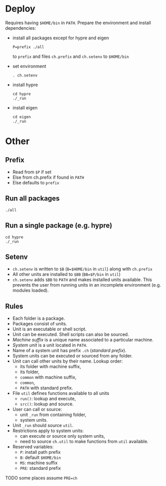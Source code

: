 # Deploy

Requires having `$HOME/bin` in `PATH`.
Prepare the environment and install dependencies:

*   install all packages except for hypre and eigen

     ```
     P=prefix ./all
     ```

    to `prefix` and files `ch.prefix` and `ch.setenv` to `$HOME/bin` 
*   set environment 

     ```
     . ch.setenv
     ```

*   install hypre 

     ```
     cd hypre 
     ./_run
     ```

*   install eigen

     ```
     cd eigen
     ./_run
     ```

# Other

## Prefix

* Read from `$P` if set
* Else from ch.prefix if found in `PATH`
* Else defaults to `prefix`

## Run all packages

    ./all

## Run a single package (e.g. hypre)

    cd hypre
    ./_run 

## Setenv

* `ch.setenv` is written to `$B` (`B=$HOME/bin` in `util`)
  along with `ch.prefix`
* All other units are installed to `$BB` (`BB=$P/bin` in `util`)
* `ch.setenv` adds `$BB` to `PATH` and makes installed units available.
  This prevents the user from running units in an incomplete environment
  (e.g. modules loaded).

## Rules

* Each folder is a package.
* Packages consist of units.
* Unit is an executable or shell script.
* Unit can be executed. Shell scripts can also be sourced.
* _Machine suffix_ is a unique name associated to a particular machine.
* _System unit_ is a unit located in `PATH`.
* Name of a system unit has prefix `.ch` (_standard prefix_).
* System units can be executed or sourced from any folder.
* Unit can call other units by their name. Lookup order:
  - its folder with machine suffix,
  - its folder,
  - `common` with machine suffix,
  - `common`,
  - `PATH` with standard prefix.
* File `util` defines functions available to all units
  - `run()`: lookup and execute,
  - `src()`: lookup and source.
* User can call or source:
  - unit `_run` from containing folder,
  - system units.
* Unit `_run` should source `util`.
* Restrictions apply to system units:
  - can execute or source only system units,
  - need to source `ch.util` to make functions from `util` available.
* Reserved variables:
  - `P`: install path prefix
  - `B`: default `$HOME/bin`
  - `MS`: machine suffix
  - `PRE`: standard prefix
  
TODO some places assume `PRE=ch` 
